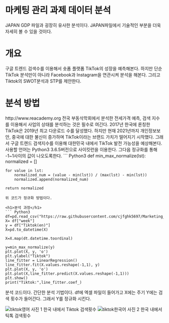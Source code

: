 <h1>마케팅 관리 과제 데이터 분석</h1>

<p> JAPAN GDP 파일과 굉장히 유사한 분석이다. JAPAN파일에서 기술적인 부분을 더욱 자세히 볼 수 있을 것이다.</p>

<h1>개요</h1>
구글 트렌드 검색수를 이용해서 숏폼 플랫폼 TikTok의 성장을 예측해본다. 하지만 단순 TikTok 분석만이 아니라 Facebook과 Instagram을 연관시켜 분석을 해본다. 그리고 Tiktok의 SWOT분석과 STP를 제안한다.


<h1>분석 방법</h1>
http://www.reacademy.org 전국 부동삭학회에서 분석한 전세가격 예측, 검색 지수를 이용해서 사업의 상태를 분석하는 것은 필수로 여긴다. 2017년 한국에 론칭한 TikTok은 2019년 최고 다운로드 수를 달성했다. 하지만 현재 2021년까지 개인정보보안, 중국에 대한 불신이 증가하며 TikTok이라는 브랜드 가치가 떨어지기 시작했다. 그래서 구글 트렌드 검색지수를 이용해 대한민국 내에서 TikTok 발전 가능성을 예상해본다. <br>
사용할 언어는 Python3 3.6.5버전으로 사이킷런을 이용한다. 그다음 정규화를 통해 -1~1사이의 값이 나오도록한다. 
``` Python3 
def min_max_normalize(lst):
    normalized = []
    
    for value in lst:
        normalized_num = (value - min(lst)) / (max(lst) - min(lst))
        normalized.append(normalized_num)
    
    return normalized
```
위 코드가 정규화 방법이다.

<h1>분석 과정</h1>
``` Python3
df=pd.read_csv("https://raw.githubusercontent.com/cjfghk5697/Marketing_analysis/main/csv/Tiktok%EA%B2%80%EC%83%89%EC%96%B4.csv")
X= df["week"]
y = df["Tiktok(en)"]
X=pd.to_datetime(X)

X=X.map(dt.datetime.toordinal)

y=min_max_normalize(y)
plt.plot(X, y, 'o')
plt.ylabel("Tiktok")
line_fitter = LinearRegression()
line_fitter.fit(X.values.reshape(-1,1), y)
plt.plot(X, y, 'o')
plt.plot(X,line_fitter.predict(X.values.reshape(-1,1)))
plt.show()
print("Tiktok:",line_fitter.coef_)
```
분석 코드이다. 간단한 분석 기법이다. df에 엑셀 파일이 들어가고 X에는 주기 Y에는 검색 횟수가 들어간다. 그래서 Y를 정규화 시킨다.


![tiktok영어](https://user-images.githubusercontent.com/80466735/120789355-7da46e00-c56c-11eb-9629-954a548c6418.PNG)
사진 1 한국 내에서 Tiktok 검색횟수
 ![tiktok한국어](https://user-images.githubusercontent.com/80466735/120789363-7ed59b00-c56c-11eb-975e-8fb79929adf4.PNG)
사진 2 한국 내에서 틱톡 검색횟수
  
